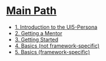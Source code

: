 # [Main Path]()

- [1. Introduction to the UI5-Persona]()
- [2. Getting a Mentor]()
- [3. Getting Started]()
- [4. Basics (not framework-specific)]()
- [5. Basics (framework-specific)]()
